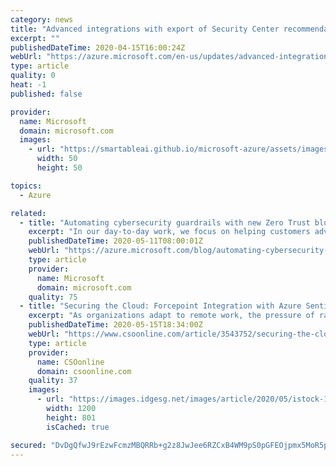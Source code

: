 ```yaml
---
category: news
title: "Advanced integrations with export of Security Center recommendations and alerts"
excerpt: ""
publishedDateTime: 2020-04-15T16:00:24Z
webUrl: "https://azure.microsoft.com/en-us/updates/advanced-integrations-with-export-of-security-center-recommendations-and-alerts/"
type: article
quality: 0
heat: -1
published: false

provider:
  name: Microsoft
  domain: microsoft.com
  images:
    - url: "https://smartableai.github.io/microsoft-azure/assets/images/organizations/microsoft.com-50x50.jpg"
      width: 50
      height: 50

topics:
  - Azure

related:
  - title: "Automating cybersecurity guardrails with new Zero Trust blueprint and Azure integrations"
    excerpt: "In our day-to-day work, we focus on helping customers advance the security of their digital estate using the native capabilities of Azure. In the process, we frequently find that using Azure to improve an organization’s cybersecurity posture can also help these customers achieve compliance more rapidly.\r\n\r\nToday,"
    publishedDateTime: 2020-05-11T08:00:01Z
    webUrl: "https://azure.microsoft.com/blog/automating-cybersecurity-guardrails-with-new-zero-trust-blueprint-and-azure-integrations/"
    type: article
    provider:
      name: Microsoft
      domain: microsoft.com
    quality: 75
  - title: "Securing the Cloud: Forcepoint Integration with Azure Sentinel"
    excerpt: "As organizations adapt to remote work, the pressure of rapid cloud transformation increases—and security implications grow more complex."
    publishedDateTime: 2020-05-15T18:34:00Z
    webUrl: "https://www.csoonline.com/article/3543752/securing-the-cloud-forcepoint-integration-with-azure-sentinel.html"
    type: article
    provider:
      name: CSOonline
      domain: csoonline.com
    quality: 37
    images:
      - url: "https://images.idgesg.net/images/article/2020/05/istock-1156386758-100842178-large.jpg"
        width: 1200
        height: 801
        isCached: true

secured: "DvDgQfwJ9rEzwFcmzMBQRRb+g2z8JwJee6RZCxB4WM9pS0pGFEOjpmx5MoR5pc8XbwK2P6QnsrReuc4E67ROI5cpZClyaBnHLYgrK/Ebz4PGiFUFB++WAKgyJeX45+Ql/u5W4hlfYO7KMaiE3h9u+Oi7sgeh2XVvzXG23XGiQBeHDrjfPNnKW/C2BinaZ87zFWrT1IUVCe607UQcDdK/02CyXNPkjDbbg4wCbghJDgR7vDpPMJhbZLno/vouZkXHQDdg27VfUTfToqg1m+uzieKPrpdCRVI/F87cnK5Uc0onNCoq7Jf0P3V41yTC6LQlTxb4xYY94nqPKtINLTDC0g==;GOyjZh66Ab5fKaEhewG7XQ=="
---
```


